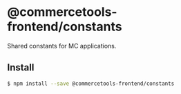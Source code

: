 # @commercetools-frontend/constants

Shared constants for MC applications.

## Install

```bash
$ npm install --save @commercetools-frontend/constants
```
